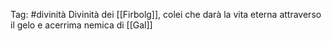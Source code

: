 Tag: #divinità 
Divinità dei [[Firbolg]], colei che darà la vita eterna attraverso il gelo e acerrima nemica di [[Gal]]